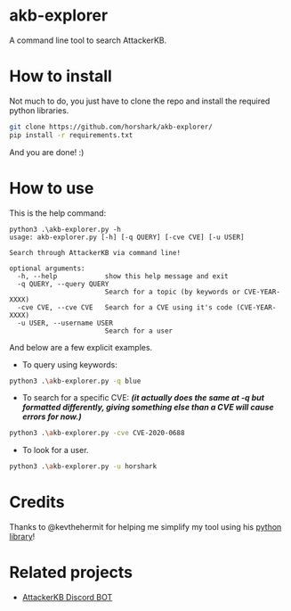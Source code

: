# akb-explorer
A command line tool to search AttackerKB.

# How to install
Not much to do, you just have to clone the repo and install the required python libraries.
```bash
git clone https://github.com/horshark/akb-explorer/
pip install -r requirements.txt
```
And you are done! :)

# How to use
This is the help command:
```
python3 .\akb-explorer.py -h
usage: akb-explorer.py [-h] [-q QUERY] [-cve CVE] [-u USER]

Search through AttackerKB via command line!

optional arguments:
  -h, --help            show this help message and exit
  -q QUERY, --query QUERY
                        Search for a topic (by keywords or CVE-YEAR-XXXX)
  -cve CVE, --cve CVE   Search for a CVE using it's code (CVE-YEAR-XXXX)
  -u USER, --username USER
                        Search for a user
```

And below are a few explicit examples.
* To query using keywords:
```bash
python3 .\akb-explorer.py -q blue
```
* To search for a specific CVE: 
***(it actually does the same at -q but formatted differently, giving something else than a CVE will cause errors for now.)***
```bash
python3 .\akb-explorer.py -cve CVE-2020-0688
```
* To look for a user.
```bash
python3 .\akb-explorer.py -u horshark
```

# Credits
Thanks to @kevthehermit for helping me simplify my tool using his [python library](https://github.com/kevthehermit/attackerkb-api)!

# Related projects
* [AttackerKB Discord BOT](https://github.com/horshark/akb-discord-bot)
